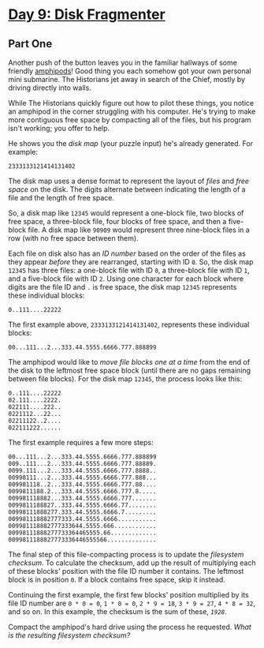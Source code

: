 # [Day 9: Disk Fragmenter](https://adventofcode.com/2024/day/9)

## Part One

Another push of the button leaves you in the familiar hallways of some friendly [amphipods](https://adventofcode.com/2021/day/23)!  Good thing you each somehow got your own personal mini submarine.  The Historians jet away in search of the Chief, mostly by driving directly into walls.

While The Historians quickly figure out how to pilot these things, you notice an amphipod in the corner struggling with his computer.  He's trying to make more contiguous free space by compacting all of the files, but his program isn't working; you offer to help.

He shows you the *disk map* (your puzzle input) he's already generated.  For example:
```
2333133121414131402
```

The disk map uses a dense format to represent the layout of *files* and *free space* on the disk.  The digits alternate between indicating the length of a file and the length of free space.

So, a disk map like `12345` would represent a one-block file, two blocks of free space, a three-block file, four blocks of free space, and then a five-block file.  A disk map like `90909` would represent three nine-block files in a row (with no free space between them).

Each file on disk also has an *ID number* based on the order of the files as they appear *before* they are rearranged, starting with ID `0`.  So, the disk map `12345` has three files: a one-block file with ID `0`, a three-block file with ID `1`, and a five-block file with ID `2`.  Using one character for each block where digits are the file ID and `.` is free space, the disk map `12345` represents these individual blocks:
```
0..111....22222
```

The first example above, `2333133121414131402`, represents these individual blocks:
```
00...111...2...333.44.5555.6666.777.888899
```

The amphipod would like to *move file blocks one at a time* from the end of the disk to the leftmost free space block (until there are no gaps remaining between file blocks).  For the disk map `12345`, the process looks like this:
```
0..111....22222
02.111....2222.
022111....222..
0221112...22...
02211122..2....
022111222......
```

The first example requires a few more steps:
```
00...111...2...333.44.5555.6666.777.888899
009..111...2...333.44.5555.6666.777.88889.
0099.111...2...333.44.5555.6666.777.8888..
00998111...2...333.44.5555.6666.777.888...
009981118..2...333.44.5555.6666.777.88....
0099811188.2...333.44.5555.6666.777.8.....
009981118882...333.44.5555.6666.777.......
0099811188827..333.44.5555.6666.77........
00998111888277.333.44.5555.6666.7.........
009981118882777333.44.5555.6666...........
009981118882777333644.5555.666............
00998111888277733364465555.66.............
0099811188827773336446555566..............
```

The final step of this file-compacting process is to update the *filesystem checksum*.  To calculate the checksum, add up the result of multiplying each of these blocks' position with the file ID number it contains.  The leftmost block is in position `0`.  If a block contains free space, skip it instead.

Continuing the first example, the first few blocks' position multiplied by its file ID number are `0 * 0 = 0`, `1 * 0 = 0`, `2 * 9 = 18`, `3 * 9 = 27`, `4 * 8 = 32`, and so on.  In this example, the checksum is the sum of these, *`1928`*.

Compact the amphipod's hard drive using the process he requested.  *What is the resulting filesystem checksum?*
